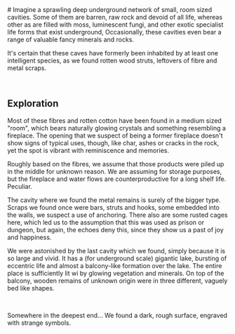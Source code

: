 
 

\# Imagine a sprawling deep underground network of small, room sized cavities. Some of them are barren, raw rock and devoid of all life, whereas other as are filled with moss, luminescent fungi, and other exotic specialist life forms that exist underground, Occasionally, these cavities even bear a range of valuable fancy minerals and rocks.

It's certain that these caves have formerly been inhabited by at least one intelligent species, as we found rotten wood struts, leftovers of fibre and metal scraps.

 
## Exploration 
Most of these fibres and rotten cotton have been found in a medium sized "room", which bears naturally glowing crystals and something resembling a fireplace. The opening that we suspect of being a former fireplace doesn't show signs of typical uses, though, like char, ashes or cracks in the rock, yet the spot is vibrant with reminiscence and memories.

Roughly based on the fibres, we assume that those products were piled up in the middle for unknown reason. We are assuming for storage purposes, but the fireplace and water flows are counterproductive for a long shelf life. Peculiar.

The cavity where we found the metal remains is surely of the bigger type. Scraps we found once were bars, struts and hooks, some embedded into the walls, we suspect a use of anchoring. There also are some rusted cages here, which led us to the assumption that this was used as prison or dungeon, but again, the echoes deny this, since they show us a past of joy and happiness.

We were astonished by the last cavity which we found, simply because it is so large and vivid. It has a (for underground scale) gigantic lake, bursting of eccentric life and almost a balcony-like formation over the lake. The entire place is sufficiently lit wi by glowing vegetation and minerals. On top of the balcony, wooden remains of unknown origin were in three different, vaguely bed like shapes.

 

Somewhere in the deepest end... We found a dark, rough surface, engraved with strange symbols.
